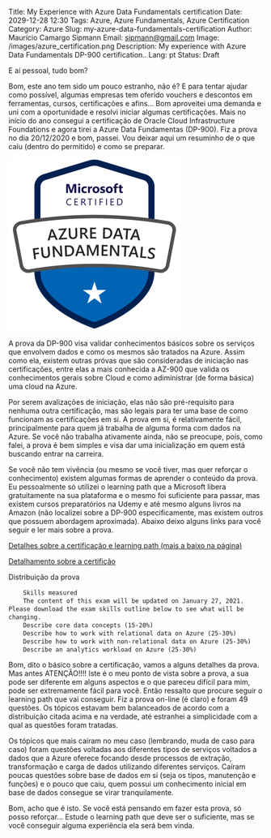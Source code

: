 Title: My Experience with Azure Data Fundamentals certification
Date: 2029-12-28 12:30
Tags: Azure, Azure Fundamentals, Azure Certification
Category: Azure
Slug: my-azure-data-fundamentals-certification
Author: Maurício Camargo Sipmann
Email: sipmann@gmail.com
Image: /images/azure_certification.png
Description: My experience with Azure Data Fundamentals DP-900 certification..
Lang: pt
Status: Draft

E aí pessoal, tudo bom?

Bom, este ano tem sido um pouco estranho, não é? E para tentar ajudar como possível, algumas empresas tem oferido vouchers e descontos em ferramentas, cursos, certificações e afins... Bom aproveitei uma demanda e uni com a oportunidade e resolvi iniciar algumas certificações. Mais no início do ano consegui a certificação de Oracle Cloud Infrastructure Foundations e agora tirei a Azure Data Fundamentas (DP-900). Fiz a prova no dia 20/12/2020 e bom, passei. Vou deixar aqui um resuminho de o que caiu (dentro do permitido) e como se preparar.

[![Azure Data Fundamentals Certification Badge](/images/azure-data-fundamentals-600x600.png)](https://www.youracclaim.com/badges/86fe17b7-e951-48f0-b539-0a4a4489dbe9)

A prova da DP-900 visa validar conhecimentos básicos sobre os serviços que envolvem dados e como os mesmos são tratados na Azure. Assim como ela, existem outras próvas que são consideradas de iniciação nas certificações, entre elas a mais conhecida a AZ-900 que valida os conhecimentos gerais sobre Cloud e como adiministrar (de forma básica) uma cloud na Azure.

Por serem avalizações de iniciação, elas não são pré-requisito para nenhuma outra certificação, mas são legais para ter uma base de como funcionam as certificações em si. A prova em sí, é relativamente fácil, principalmente para quem já trabalha de alguma forma com dados na Azure. Se você não trabalha ativamente ainda, não se preocupe, pois, como falei, a prova é bem simples e visa dar uma inicialização em quem está buscando entrar na carreira. 

Se você não tem vivência (ou mesmo se você tiver, mas quer reforçar o conhecimento) existem algumas formas de aprender o conteúdo da prova. Eu pessoalmente só utilizei o learning path que a Microsoft libera gratuitamente na sua plataforma e o mesmo foi suficiente para passar, mas existem cursos preparatórios na Udemy e até mesmo alguns livros na Amazon (não localizei sobre a DP-900 especificamente, mas existem outros que possuem abordagem aproximada). Abaixo deixo alguns links para você seguir e ler mais sobre a prova.

[Detalhes sobre a certificação e learning path (mais a baixo na página)](https://docs.microsoft.com/pt-br/learn/certifications/exams/dp-900)

[Detalhamento sobre a certifição](https://query.prod.cms.rt.microsoft.com/cms/api/am/binary/RE4wsKZ)

Distribuição da prova

```
    Skills measured
    The content of this exam will be updated on January 27, 2021. Please download the exam skills outline below to see what will be changing.
    Describe core data concepts (15-20%)
    Describe how to work with relational data on Azure (25-30%)
    Describe how to work with non-relational data on Azure (25-30%)
    Describe an analytics workload on Azure (25-30%)
```

Bom, dito o básico sobre a certificação, vamos a alguns detalhes da prova. Mas antes ATENÇÃO!!!! Iste é o meu ponto de vista sobre a prova, a sua pode ser diferente em alguns aspectos e o que pareceu difícil para mim, pode ser extremamente fácil para você. Então ressalto que procure seguir o learning path que vai conseguir. Fiz a prova on-line (é claro) e foram 49 questões. Os tópicos estavam bem balanceados de acordo com a distribuição citada acima e na verdade, até estranhei a simplicidade com a qual as questões foram tratadas. 

Os tópicos que mais caíram no meu caso (lembrando, muda de caso para caso) foram questões voltadas aos diferentes tipos de serviços voltados a dados que a Azure oferece focando desde processos de extração, transformação e carga de dados utilizando diferentes serviços. Caíram poucas questões sobre base de dados em si (seja os tipos, manutenção e funções) e o pouco que caiu, quem possui um conhecimento inicial em base de dados consegue se virar tranquilamente.

Bom, acho que é isto. Se você está pensando em fazer esta prova, só posso reforçar... Estude o learning path que deve ser o suficiente, mas se você conseguir alguma experiência ela será bem vinda.
